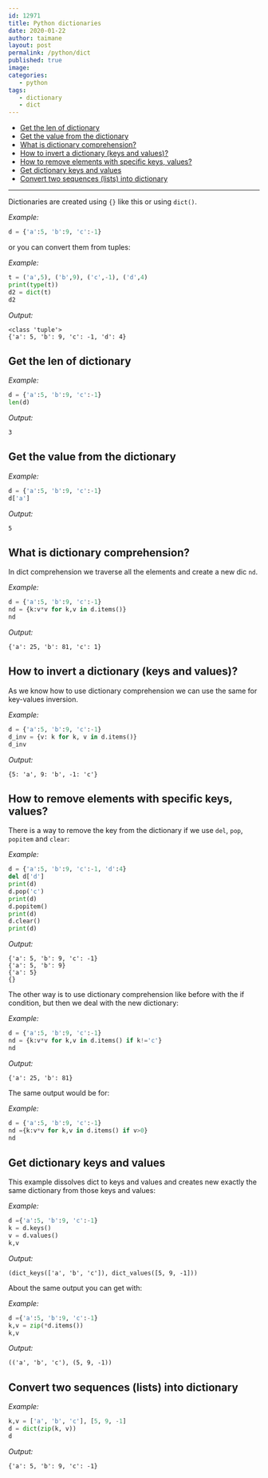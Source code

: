 ```yaml
---
id: 12971
title: Python dictionaries
date: 2020-01-22
author: taimane
layout: post
permalink: /python/dict
published: true
image: 
categories: 
   - python
tags:
   - dictionary
   - dict
---
```


- [Get the len of dictionary](#get-the-len-of-dictionary)
- [Get the value from the dictionary](#get-the-value-from-the-dictionary)
- [What is dictionary comprehension?](#what-is-dictionary-comprehension)
- [How to invert a dictionary (keys and values)?](#how-to-invert-a-dictionary-keys-and-values)
- [How to remove elements with specific keys, values?](#how-to-remove-elements-with-specific-keys-values)
- [Get dictionary keys and values](#get-dictionary-keys-and-values)
- [Convert two sequences (lists) into dictionary](#convert-two-sequences-lists-into-dictionary)

---
Dictionaries are created using `{}` like this or using `dict()`.

_Example:_
```python
d = {'a':5, 'b':9, 'c':-1}
```

or you can convert them from tuples:

_Example:_
```python
t = ('a',5), ('b',9), ('c',-1), ('d',4)
print(type(t))
d2 = dict(t)
d2
```

_Output:_
```
<class 'tuple'>
{'a': 5, 'b': 9, 'c': -1, 'd': 4}
```

## Get the len of dictionary

_Example:_
```python
d = {'a':5, 'b':9, 'c':-1}
len(d)
```

_Output:_
```
3
```

## Get the value from the dictionary

_Example:_
```python
d = {'a':5, 'b':9, 'c':-1}
d['a']
```

_Output:_
```
5
```
## What is dictionary comprehension?

In dict comprehension we traverse all the elements and create a new dic `nd`.

_Example:_
```python
d = {'a':5, 'b':9, 'c':-1}
nd = {k:v*v for k,v in d.items()}
nd
```
_Output:_
```
{'a': 25, 'b': 81, 'c': 1}
```

## How to invert a dictionary (keys and values)?

As we know how to use dictionary comprehension we can use the same for key-values inversion.

_Example:_
```python
d = {'a':5, 'b':9, 'c':-1}
d_inv = {v: k for k, v in d.items()}
d_inv
```

_Output:_
```
{5: 'a', 9: 'b', -1: 'c'}
```

## How to remove elements with specific keys, values?

There is a way to remove the key from the dictionary if we use `del`, `pop`, `popitem` and `clear`:

_Example:_
```python
d = {'a':5, 'b':9, 'c':-1, 'd':4}
del d['d']
print(d)
d.pop('c')
print(d)
d.popitem()
print(d)
d.clear()
print(d)
```
_Output:_
```
{'a': 5, 'b': 9, 'c': -1}
{'a': 5, 'b': 9}
{'a': 5}
{}
```

The other way is to use dictionary comprehension like before with the if condition, but then we deal with the new dictionary:

_Example:_
```python
d = {'a':5, 'b':9, 'c':-1}
nd = {k:v*v for k,v in d.items() if k!='c'}
nd
```

_Output:_
```
{'a': 25, 'b': 81}
```
The same output would be for:

_Example:_
```python
d = {'a':5, 'b':9, 'c':-1}
nd ={k:v*v for k,v in d.items() if v>0}
nd
```

## Get dictionary keys and values

This example dissolves dict to keys and values and creates new exactly the same dictionary from those keys and values:

_Example:_
```python
d ={'a':5, 'b':9, 'c':-1}
k = d.keys()
v = d.values()
k,v
```

_Output:_
```
(dict_keys(['a', 'b', 'c']), dict_values([5, 9, -1]))
```

About the same output you can get with:

_Example:_
```python
d ={'a':5, 'b':9, 'c':-1}
k,v = zip(*d.items())
k,v
```

_Output:_
```
(('a', 'b', 'c'), (5, 9, -1))
```

## Convert two sequences (lists) into dictionary

_Example:_
```python
k,v = ['a', 'b', 'c'], [5, 9, -1]
d = dict(zip(k, v))
d
```

_Output:_
```
{'a': 5, 'b': 9, 'c': -1}
```



